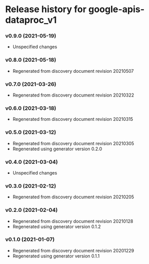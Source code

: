 # Release history for google-apis-dataproc_v1

### v0.9.0 (2021-05-19)

* Unspecified changes

### v0.8.0 (2021-05-18)

* Regenerated from discovery document revision 20210507

### v0.7.0 (2021-03-26)

* Regenerated from discovery document revision 20210322

### v0.6.0 (2021-03-18)

* Regenerated from discovery document revision 20210315

### v0.5.0 (2021-03-12)

* Regenerated from discovery document revision 20210305
* Regenerated using generator version 0.2.0

### v0.4.0 (2021-03-04)

* Unspecified changes

### v0.3.0 (2021-02-12)

* Regenerated from discovery document revision 20210205

### v0.2.0 (2021-02-04)

* Regenerated from discovery document revision 20210128
* Regenerated using generator version 0.1.2

### v0.1.0 (2021-01-07)

* Regenerated from discovery document revision 20201229
* Regenerated using generator version 0.1.1

